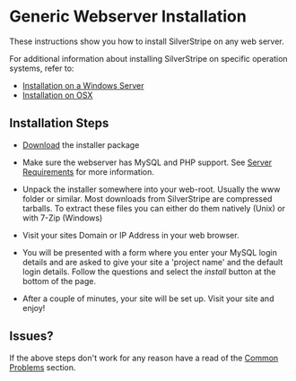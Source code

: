 # Generic Webserver Installation

These instructions show you how to install SilverStripe on any web server.

For additional information about installing SilverStripe on specific operation systems, refer to:

*  [Installation on a Windows Server](windows-pi.md)
*  [Installation on OSX](mac-osx)

## Installation Steps

*  [Download](http://silverstripe.org/download) the installer package

*  Make sure the webserver has MySQL and PHP support.  See [Server Requirements](server-requirements) for more
information. 

*  Unpack the installer somewhere into your web-root. Usually the www folder or similar. Most downloads from SilverStripe
are compressed tarballs. To extract these files you can either do them natively (Unix) or with 7-Zip (Windows)

*  Visit your sites Domain or IP Address in your web browser.

*  You will be presented with a form where you enter your MySQL login details and are asked to give your site a 'project
name' and the default login details. Follow the questions and select the *install* button at the bottom of the page.

*  After a couple of minutes, your site will be set up. Visit your site and enjoy!

## Issues?

If the above steps don't work for any reason have a read of the [Common Problems](common-problems) section.